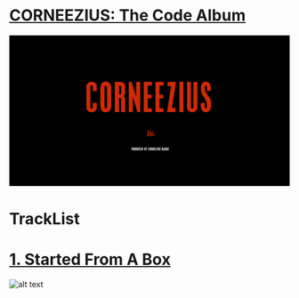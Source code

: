 #   [CORNEEZIUS: The Code Album](http://www.corneezius.com/)

![alt text](https://github.com/Corneezius/corneezius.github.io/blob/master/css/images/corneezius-title.png)

# TrackList

#   [1. Started From A Box](http://www.corneezius.com/started-from-a-box.html)

![alt text](https://github.com/Corneezius/corneezius.github.io/blob/master/css/images/startedmeta.png)







